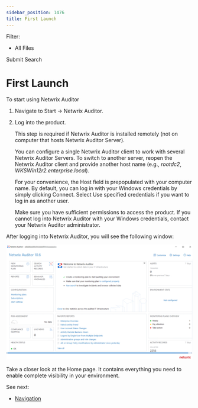 ```yaml
---
sidebar_position: 1476
title: First Launch
---
```


Filter: 

* All Files

Submit Search

# First Launch

To start using Netwrix Auditor

1. Navigate to Start → Netwrix Auditor.
2. Log into the product.

   This step is required if Netwrix Auditor is installed remotely (not on computer that hosts Netwrix Auditor Server).

   You can configure a single Netwrix Auditor client to work with several Netwrix Auditor Servers. To switch to another server, reopen the Netwrix Auditor client and provide another host name (e.g., *rootdc2*, *WKSWin12r2.enterprise.local*).

   For your convenience, the Host field is prepopulated with your computer name. By default, you can log in with your Windows credentials by simply clicking Connect. Select Use specified credentials if you want to log in as another user.

   Make sure you have sufficient permissions to access the product. If you cannot log into Netwrix Auditor with your Windows credentials, contact your Netwrix Auditor administrator.

After logging into Netwrix Auditor, you will see the following window:

[![](../../../../../static/images/Auditor_10.7/Content/Resources/Images/Auditor/Welcome_Screen_thumb_0_0.png)](../../Resources/Images/Auditor/Welcome_Screen.png)

Take a closer look at the Home page. It contains everything you need to enable complete visibility in your environment.

See next:

* [Navigation](../Admin/Navigation/Overview "Navigation")